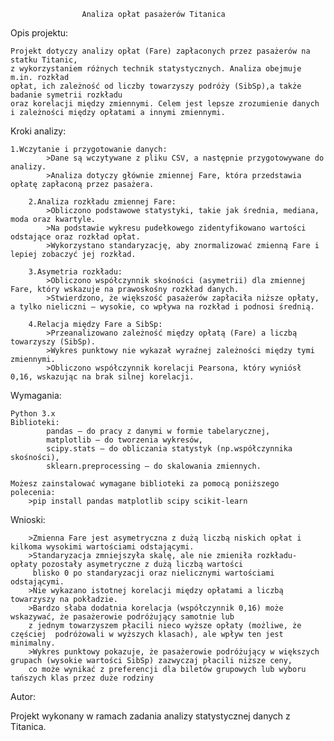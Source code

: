 					Analiza opłat pasażerów Titanica

Opis projektu:

	Projekt dotyczy analizy opłat (Fare) zapłaconych przez pasażerów na statku Titanic,
	z wykorzystaniem różnych technik statystycznych. Analiza obejmuje m.in. rozkład 		
	opłat, ich zależność od liczby towarzyszy podróży (SibSp),a także badanie symetrii rozkładu
	oraz korelacji między zmiennymi. Celem jest lepsze zrozumienie danych i zależności między opłatami a innymi zmiennymi.

Kroki analizy:

	1.Wczytanie i przygotowanie danych:
        	>Dane są wczytywane z pliku CSV, a następnie przygotowywane do analizy.
        	>Analiza dotyczy głównie zmiennej Fare, która przedstawia opłatę zapłaconą przez pasażera.

    	2.Analiza rozkładu zmiennej Fare:
        	>Obliczono podstawowe statystyki, takie jak średnia, mediana, moda oraz kwartyle.
       		>Na podstawie wykresu pudełkowego zidentyfikowano wartości odstające oraz rozkład opłat.
        	>Wykorzystano standaryzację, aby znormalizować zmienną Fare i lepiej zobaczyć jej rozkład.

    	3.Asymetria rozkładu:
        	>Obliczono współczynnik skośności (asymetrii) dla zmiennej Fare, który wskazuje na prawoskośny rozkład danych.
        	>Stwierdzono, że większość pasażerów zapłaciła niższe opłaty, a tylko nieliczni – wysokie, co wpływa na rozkład i podnosi średnią.

    	4.Relacja między Fare a SibSp:
        	>Przeanalizowano zależność między opłatą (Fare) a liczbą towarzyszy (SibSp).
        	>Wykres punktowy nie wykazał wyraźnej zależności między tymi zmiennymi.
        	>Obliczono współczynnik korelacji Pearsona, który wyniósł 0,16, wskazując na brak silnej korelacji.

Wymagania:

    Python 3.x
    Biblioteki:
        	pandas – do pracy z danymi w formie tabelarycznej,
        	matplotlib – do tworzenia wykresów,
        	scipy.stats – do obliczania statystyk (np.współczynnika skośności),
        	sklearn.preprocessing – do skalowania zmiennych.

	Możesz zainstalować wymagane biblioteki za pomocą poniższego polecenia:
		>pip install pandas matplotlib scipy scikit-learn
Wnioski:

    	>Zmienna Fare jest asymetryczna z dużą liczbą niskich opłat i kilkoma wysokimi wartościami odstającymi.
    	>Standaryzacja zmniejszyła skalę, ale nie zmieniła rozkładu- opłaty pozostały asymetryczne z dużą liczbą wartości
		 blisko 0 po standaryzacji oraz nielicznymi wartościami odstającymi.
    	>Nie wykazano istotnej korelacji między opłatami a liczbą towarzyszy na pokładzie.
		>Bardzo słaba dodatnia korelacja (współczynnik 0,16) może wskazywać, że pasażerowie podróżujący samotnie lub 
		z jednym towarzyszem płacili nieco wyższe opłaty (możliwe, że częściej 	podróżowali w wyższych klasach), ale wpływ ten jest minimalny.
		>Wykres punktowy pokazuje, że pasażerowie podróżujący w większych grupach (wysokie wartości SibSp) zazwyczaj płacili niższe ceny,
		co może wynikać z preferencji dla biletów grupowych lub wyboru tańszych klas przez duże rodziny
Autor:

Projekt wykonany w ramach zadania analizy statystycznej danych z Titanica.

